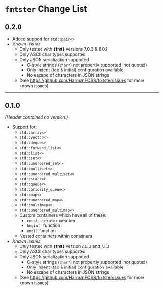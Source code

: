 # **`fmtster` Change List**
## **0.2.0**
* Added support for `std::pair<>`
* *Known issues*
  * Only tested with **{fmt}** versions 7.0.3 & 8.0.1
  * Only ASCII char types supported
  * Only JSON serialization supported
    * C-style strings (`char*`) not propertly supported (not quoted)
    * Only indent (tab & initial) configuration available
    * No escape of characters in JSON strings
  * (See https://github.com/HarmanFOSS/fmtster/issues for more known issues)
---
## **0.1.0**
*(Header contained no version.)*
* Support for:
  * `std::array<>`
  * `std::vector<>`
  * `std::deque<>`
  * `std::forward_list<>`
  * `std::list<>`
  * `std::set<>`
  * `std::unordered_set<>`
  * `std::multiset<>`
  * `std::unordered_multiset<>`
  * `std::stack<>`
  * `std::queue<>`
  * `std::priority_queue<>`
  * `std::map<>`
  * `std::unordered_map<>`
  * `std::multimap<>`
  * `std::unordered_multimap<>`
  * Custom containers which have all of these:
    * `const_iterator` member
    * `begin()` function
    * `end()` function
  * Nested containers within containers
* *Known issues*
  * Only tested with **{fmt}** version 7.0.3 and 7.1.3
  * Only ASCII char types supported
  * Only JSON serialization supported
    * C-style strings (`char*`) not propertly supported (not quoted)
    * Only indent (tab & initial) configuration available
    * No escape of characters in JSON strings
  * (See https://github.com/HarmanFOSS/fmtster/issues for more known issues)
